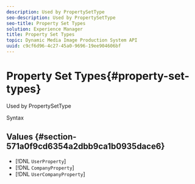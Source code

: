```yaml
---
description: Used by PropertySetType
seo-description: Used by PropertySetType
seo-title: Property Set Types
solution: Experience Manager
title: Property Set Types
topic: Dynamic Media Image Production System API
uuid: c9cf6d96-4c27-45a0-9696-19ee904606bf
---
```


# Property Set Types{#property-set-types}

Used by PropertySetType

 Syntax 

## Values {#section-571a0f9cd6354a2dbb9ca1b0935dace6}

* [!DNL `UserProperty`] 
* [!DNL `CompanyProperty`] 
* [!DNL `UserCompanyProperty`]

